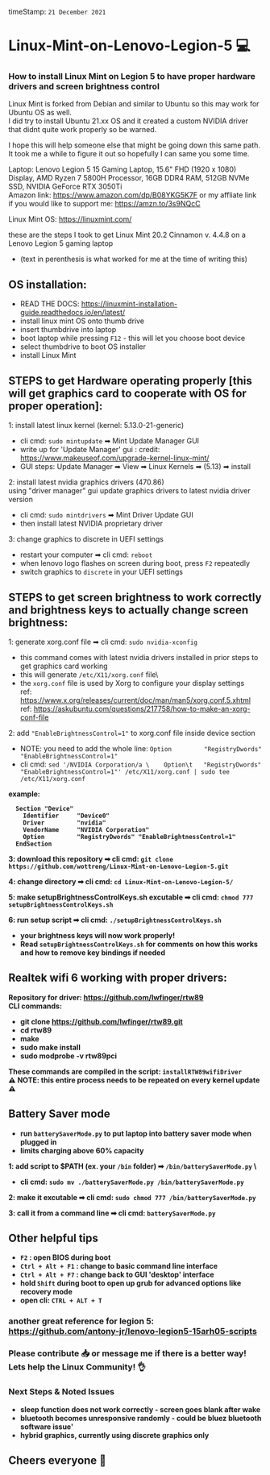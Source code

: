timeStamp: `21 December 2021`

# Linux-Mint-on-Lenovo-Legion-5 💻
### How to install Linux Mint on Legion 5 to have proper hardware drivers and screen brightness control 
Linux Mint is forked from Debian and similar to Ubuntu so this may work for Ubuntu OS as well. \
I did try to install Ubuntu 21.xx OS and it created a custom NVIDIA driver that didnt quite work properly so be warned.

I hope this will help someone else that might be going down this same path. \
It took me a while to figure it out so hopefully I can same you some time.

Laptop: Lenovo Legion 5 15 Gaming Laptop, 15.6" FHD (1920 x 1080) Display, AMD Ryzen 7 5800H Processor, 16GB DDR4 RAM, 512GB NVMe SSD, NVIDIA GeForce RTX 3050Ti  
Amazon link: https://www.amazon.com/dp/B08YKG5K7F or my affliate link if you would like to support me: https://amzn.to/3s9NQcC

Linux Mint OS: https://linuxmint.com/

these are the steps I took to get Linux Mint 20.2 Cinnamon v. 4.4.8 on a Lenovo Legion 5 gaming laptop 
- (text in perenthesis is what worked for me at the time of writing this)

## OS installation:
* READ THE DOCS: https://linuxmint-installation-guide.readthedocs.io/en/latest/
* install linux mint OS onto thumb drive 
* insert thumbdrive into laptop
* boot laptop while pressing `F12` - this will let you choose boot device
* select thumbdrive to boot OS installer
* install Linux Mint

## STEPS to get Hardware operating properly [this will get graphics card to cooperate with OS for proper operation]: 

1: install latest linux kernel (kernel: 5.13.0-21-generic) 
  * cli cmd: `sudo mintupdate` ➡ Mint Update Manager GUI
  * write up for 'Update Manager' gui : credit: https://www.makeuseof.com/upgrade-kernel-linux-mint/ 
  * GUI steps: Update Manager ➡ View ➡ Linux Kernels ➡ (5.13) ➡ install 
  
2: install latest nvidia graphics drivers (470.86) \
using "driver manager" gui update graphics drivers to latest nvidia driver version 
  * cli cmd: `sudo mintdrivers` ➡ Mint Driver Update GUI
  * then install latest NVIDIA proprietary driver

3: change graphics to discrete in UEFI settings
 * restart your computer ➡ cli cmd: `reboot`
 * when lenovo logo flashes on screen during boot, press `F2` repeatedly
 * switch graphics to `discrete` in your UEFI settings

## STEPS to get screen brightness to work correctly and brightness keys to actually change screen brightness:

1: generate xorg.conf file ➡ cli cmd: `sudo nvidia-xconfig` 
  * this command comes with latest nvidia drivers installed in prior steps to get graphics card working 
  * this will generate `/etc/X11/xorg.conf` file\
  * the `xorg.conf` file is used by Xorg to configure your display settings\
  ref: https://www.x.org/releases/current/doc/man/man5/xorg.conf.5.xhtml \
  ref: https://askubuntu.com/questions/217758/how-to-make-an-xorg-conf-file
  
2: add `"EnableBrightnessControl=1"` to xorg.conf file inside device section 
  * NOTE: you need to add the whole line: `Option         "RegistryDwords" "EnableBrightnessControl=1"`
  * cli cmd: `sed '/NVIDIA Corporation/a \    Option\t   "RegistryDwords" "EnableBrightnessControl=1"' /etc/X11/xorg.conf | sudo tee /etc/X11/xorg.conf` 

   <b> example: <b>
  ```
    Section "Device" 
      Identifier     "Device0" 
      Driver         "nvidia" 
      VendorName     "NVIDIA Corporation" 
      Option         "RegistryDwords" "EnableBrightnessControl=1" 
    EndSection 
 ```
 
 3: download this repository ➡ cli cmd: `git clone https://github.com/wottreng/Linux-Mint-on-Lenovo-Legion-5.git`
 
 4: change directory ➡ cli cmd: `cd Linux-Mint-on-Lenovo-Legion-5/`
 
 5: make setupBrightnessControlKeys.sh excutable ➡ cli cmd: `chmod 777 setupBrightnessControlKeys.sh`
 
 6: run setup script ➡ cli cmd: `./setupBrightnessControlKeys.sh`
 
 * your brightness keys will now work properly!
 * Read `setupBrightnessControlKeys.sh` for comments on how this works and how to remove key bindings if needed
 
 ## Realtek wifi 6 working with proper drivers:
 Repository for driver: https://github.com/lwfinger/rtw89 \
 CLI commands:
 * git clone https://github.com/lwfinger/rtw89.git
 * cd rtw89
 * make
 * sudo make install
 * sudo modprobe -v rtw89pci 
 
 These commands are compiled in the script: `installRTW89wifiDriver` \
 ⚠ NOTE: this entire process needs to be repeated on every kernel update ⚠
 
 ## Battery Saver mode
 * run `batterySaverMode.py` to put laptop into battery saver mode when plugged in
 * limits charging above 60% capacity
 
 1: add script to $PATH (ex. your `/bin` folder) ➡ `/bin/batterySaverMode.py` \
  * cli cmd: `sudo mv ./batterySaverMode.py /bin/batterySaverMode.py`
 
 2: make it excutable ➡ cli cmd: `sudo chmod 777 /bin/batterySaverMode.py`
 
 3: call it from a command line ➡ cli cmd: `batterySaverMode.py`
 
 ## Other helpful tips
 * ` F2 ` : open BIOS during boot
 * ` Ctrl + Alt + F1 ` : change to basic command line interface
 * ` Ctrl + Alt + F7 ` : change back to GUI 'desktop' interface
 * hold `Shift` during boot to open up grub for advanced options like recovery mode
 * open cli: `CTRL + ALT + T`
 
 ### another great reference for legion 5: https://github.com/antony-jr/lenovo-legion5-15arh05-scripts
 
 ### Please contribute 📥 or message me if there is a better way! Lets help the Linux Community! 👌
 
 ### Next Steps & Noted Issues
 * sleep function does not work correctly - screen goes blank after wake
 * bluetooth becomes unresponsive randomly - could be bluez bluetooth software issue'
 * hybrid graphics, currently using discrete graphics only 
 
 ## Cheers everyone 🍺 
